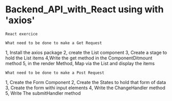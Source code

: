 # Backend_API_with_React using with 'axios'
    React exercice

    What need to be done to make a Get Request

1, Install the axios package
2, create the List component
3, Create a stage to hold the List items
4,Write the get method in the ComponentDitmount method
5, in the render Method, Map via the List and display the items


    What need to be done to make a Post Request

1, Create the Form Component
2, Create the States to hold that form of data
3, Create the form withi input elements
4, Write the ChangeHandler method
5, Write The submitHandler method
